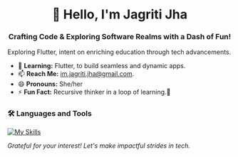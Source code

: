 <h1 align="center">👋 Hello, I'm Jagriti Jha</h1>
<h3 align="center">Crafting Code & Exploring Software Realms with a Dash of Fun!</h3>

Exploring Flutter, intent on enriching education through tech advancements.

- 🌱 **Learning:** Flutter, to build seamless and dynamic apps.  
- 📫 **Reach Me:** im.jagriti.jha@gmail.com.  
- 😄 **Pronouns:** She/her  
- ⚡ **Fun Fact:** Recursive thinker in a loop of learning.👾  

<!--
### 🤝 Connect with me:

*(Consider adding your LinkedIn, Twitter, or other social links here)*
-->
### 🛠️ Languages and Tools
[![My Skills](https://skillicons.dev/icons?i=c,cpp,py,figma,dart,flutter)](https://skillicons.dev)

<!--
### 📚 Language Preferences
![Jagriti's Top Languages](https://github-readme-stats.vercel.app/api/top-langs?username=jagritixjha&show_icons=true&theme=midnight-purple&locale=en&layout=compact)
### 🔥 Contribution Streak
![Jagriti's GitHub Streak](https://github-readme-streak-stats.herokuapp.com/?user=jagritixjha&theme=vision-friendly-dark)
-->

*Grateful for your interest! Let's make impactful strides in tech.*
